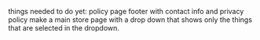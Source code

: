 things needed to do yet:
policy page
footer with contact info and privacy policy
make a main store page with a drop down that shows only the things that are selected in the dropdown. 
